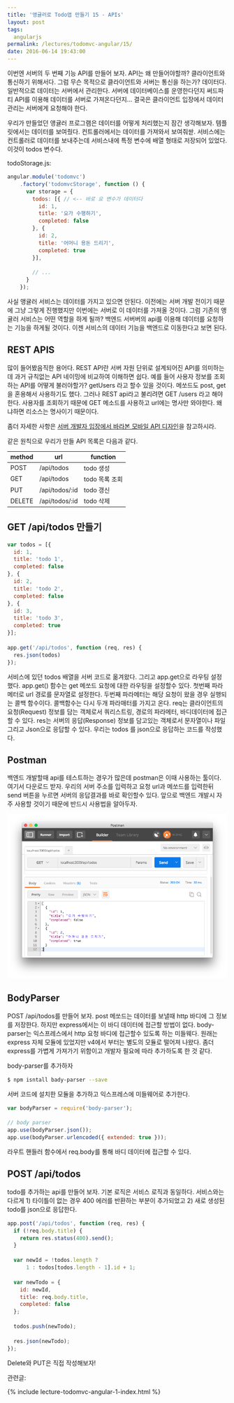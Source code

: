 ```yaml
---
title: '앵귤러로 Todo앱 만들기 15 - APIs'
layout: post
tags:
  angularjs
permalink: /lectures/todomvc-angular/15/
date: 2016-06-14 19:43:00
---
```


이번엔 서버의 두 번째 기능 API를 만들어 보자.
API는 왜 만들어야할까?
클라이언트와 통신하기 위해서다.
그럼 무슨 목적으로 클라이언트와 서버는 통신을 하는가?
데이터다.
일반적으로 데이터는 서버에서 관리한다.
서버에 데이터베이스를 운영한다던지 써드파티 API를 이용해 데이터를 서버로 가져온다던지...
결국은 클라이언트 입장에서 데이터 관리는 서버에게 요청해야 한다.

우리가 만들었던 앵귤러 프로그램은 데이터를 어떻게 처리했는지 잠간 생각해보자.
템플릿에서는 데이터를 보여줬다.
컨트롤러에서는 데이터를 가져와서 보여줘싿.
서비스에는 컨트롤러로 데이터를 보내주는데 서비스내에 특정 변수에 배열 형태로 저장되어 있었다.
이것이 todos 변수다.

todoStorage.js:

```javascript
angular.module('todomvc')
    .factory('todomvcStorage', function () {
      var storage = {
        todos: [{ // <-- 바로 요 변수가 데이터다
          id: 1,
          title: '요가 수행하기',
          completed: false
        }, {
          id: 2,
          title: '어머니 용돈 드리기',
          completed: true
        }],

        // ...
      }
    });
```

사실 앵귤러 서비스는 데이터를 가지고 있으면 안된다.
이전에는 서버 개발 전이기 때문에 그냥 그렇게 진행했지만 이번에는 서버로 이 데이터를 가져올 것이다.
그럼 기존의 앵귤러 서비스는 어떤 역할을 하게 될까?
백엔드 서버버의 api를 이용해 데이터를 요청하는 기능을 하게될 것이다.
이젠 서비스의 데이터 기능을 백엔드로 이동한다고 보면 된다.

## REST APIS

많이 들어봤음직한 용어다.
REST API란 서버 자원 단위로 설계되어진 API를 의미하는데 과거 규칙없는 API 네이밍에 비교하여 이해하면 쉽다.
예를 들어 사용자 정보를 조회하는 API를 어떻게 불러야할가?
getUsers 라고 할수 있을 것이다. 메쏘드도 post, get을 혼용해서 사용하기도 했다.
그러나 REST api라고 불리려면 GET /users 라고 해야한다.
사용자를 조회하기 때문에 GET 메소드를 사용하고 url에는 명사만 와야한다.
왜냐하면 리소스는 명사이기 때문이다.

좀더 자세한 사항은 [서버 개발자 입장에서 바라본 모바일 API 디자인](/2016/03/29/mobile-rest-api.html)을 참고하시라.

같은 원칙으로 우리가 만들 API 목록은 다음과 같다.

method | url | function
-------|-----|---------
POST   | /api/todos | todo 생성
GET    | /api/todos | todo 목록 조회
PUT    | /api/todos/:id | todo 갱신
DELETE | /api/todos/:id | todo 삭제


## GET /api/todos 만들기

```javascript
var todos = [{
  id: 1,
  title: 'todo 1',
  completed: false
}, {
  id: 2,
  title: 'todo 2',
  completed: false
}, {
  id: 3,
  title: 'todo 3',
  completed: true
}];

app.get('/api/todos', function (req, res) {
  res.json(todos)
});
```

서비스에 있던 todos 배열을 서버 코드로 옮겨왔다.
그리고 app.get으로 라우팅 설정했다.
app.get() 함수는 get 메쏘드 요청에 대한 라우팅을 설정할수 있다.
첫번째 파라메터로 url 경로를 문자열로 설정한다.
두번째 파라메터는 해당 요청이 왔을 경우 실행되는 콜백 함수이다.
콜백함수는 다시 두개 파라매터를 가지고 온다.
req는 클라이언트의 요청(Request) 정보를 담는 객체로서 쿼리스트링, 경로의 파라메터, 바디데이터에 접근할 수 있다.
res는 서버의 응답(Response) 정보를 담고있는 객체로서 문자열이나 파일 그리고 Json으로 응답할 수 있다.
우리는 todos 를 json으로 응답하는 코드를 작성했다.

## Postman

백엔드 개발할때 api를 테스트하는 경우가 많은데 postman은 이때 사용하는 툴이다.
여기서 다운로드 받자.
우리의 서버 주소를 입력하고 요청 url과 메쏘드를 입력한뒤 send 버튼을 누르면 서버의 응답결과를 바로 확인할수 있다.
앞으로 백엔드 개발시 자주 사용할 것이기 때문에 반드시 사용법을 알아두자.

![](/assets/imgs/2016/lecture-todomvc-angular-15-result1.png)

## BodyParser

POST /api/todos를 만들어 보자.
post 메쏘드는 데이터를 보낼때 http 바디에 그 정보를 저장한다.
하지만 express에서는 이 바디 데이터에 접근할 방법이 없다.
body-parser는 익스프레스에서 http 요청 바디에 접근할수 있도록 하는 미들웨다.
원래는 express 자체 모듈에 있었지만  v4에서 부터는 별도의 모듈로 떨어져 나왔다.
좀더 express를 가볍게 가져가기 위함이고 개발자 필요에 따라 추가하도록 한 것 같다.

body-parser를 추가하자

```bash
$ npm isntall bady-parser --save
```

서버 코드에 설치한 모듈을 추가하고 익스프레스에 미들웨어로 추가한다.

```javascript
var bodyParser = require('body-parser');

// body parser
app.use(bodyParser.json());
app.use(bodyParser.urlencoded({ extended: true }));
```

라우트 핸들러 함수에서 req.body를 통해 바디 데이터에 접근할 수 있다.

## POST /api/todos

todo를 추가하는 api를 만들어 보자.
기본 로직은 서비스 로직과 동일하다.
서비스와는 다르게 1) 타이틀이 없는 경우 400 에러를 반환하는 부분이 추가되었고
2) 새로 생성된 todo를 json으로 응답한다.

```javascript
app.post('/api/todos', function (req, res) {
  if (!req.body.title) {
    return res.status(400).send();
  }

  var newId = !todos.length ?
      1 : todos[todos.length - 1].id + 1;

  var newTodo = {
    id: newId,
    title: req.body.title,
    completed: false
  };

  todos.push(newTodo);

  res.json(newTodo);
});
```

Delete와 PUT은 직접 작성해보자!


관련글:

{% include lecture-todomvc-angular-1-index.html %}
